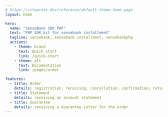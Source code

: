 ```yaml
---
# https://vitepress.dev/reference/default-theme-home-page
layout: home

hero:
  name: "SenseBank SDK PHP"
  text: "PHP SDK kit for sensebank installment"
  tagline: sensebank, sensebank installment, sensebankphp
  actions:
    - theme: brand
      text: Quick start
      link: /quick-start
    - theme: alt
      text: Documentation
      link: /pages/order

features:
  - title: Order
    details: registration; receiving; cancellation; confirmation; return of goods; checking the possibility of returning the goods; receiving return information
  - title: Statement
    details: receiving an account statement
  - title: Guarantee
    details: receiving a Guarantee Letter for the order
---
```


